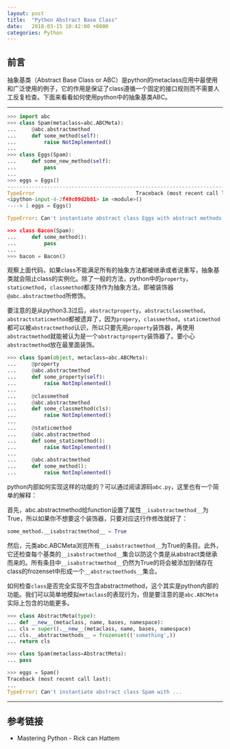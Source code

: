 ```yaml
---
layout: post
title:  "Python Abstract Base Class"
date:   2018-03-15 10:42:00 +0800
categories: Python
---
```


## 前言
抽象基类（Abstract Base Class or ABC）是python的metaclass应用中最使用和广泛使用的例子，它的作用是保证了class遵循一个固定的接口规则而不需要人工反复检查。下面来看看如何使用python中的抽象基类ABC。

---

```python
>>> import abc
>>> class Spam(metaclass=abc.ABCMeta):
...     @abc.abstractmethod
...     def some_method(self):
...         raise NotImplemented()
...
>>> class Eggs(Spam):
...     def some_new_method(self):
...         pass
...
>>> eggs = Eggs()
---------------------------------------------------------------------------
TypeError                                 Traceback (most recent call last)
<ipython-input-4-2f49c09d2b81> in <module>()
----> 1 eggs = Eggs()

TypeError: Can't instantiate abstract class Eggs with abstract methods some_method

>>> class Bacon(Spam):
...     def some_method():
...         pass
...
>>> bacon = Bacon()
```
观察上面代码，如果class不能满足所有的抽象方法都被继承或者说重写，抽象基类就会阻止class的实例化。除了一般的方法，python中的`property`，`staticmethod`，`classmethod`都支持作为抽象方法，即被装饰器`@abc.abstractmethod`所修饰。

要注意的是从python3.3过后，`abstractproperty`，`abstractclassmethod`，`abstractstaticmethod`都被遗弃了，因为`propery`，`classmethod`，`staticmethod`都可以被`abstractmethod`认识，所以只要先用`property`装饰器，再使用`abstractmethod`就能被认为是一个`abstractproperty`装饰器了。要小心`abstractmethod`放在最里面装饰。
```python
>>> class Spam(object, metaclass=abc.ABCMeta):
...     @property
...     @abc.abstractmethod
...     def some_property(self):
...         raise NotImplemented()
...
...     @classmethod
...     @abc.abstractmethod
...     def some_classmethod(cls):
...         raise NotImplemented()
...
...     @staticmethod
...     @abc.abstractmethod
...     def some_staticmethod():
...         raise NotImplemented()
...
...     @abc.abstractmethod
...     def some_method():
...         raise NotImplemented()
```
python内部如何实现这样的功能的？可以通过阅读源码`abc.py`，这里也有一个简单的解释：

首先，abc.abstractmethod给function设置了属性`__isabstractmethod__`为True，所以如果你不想要这个装饰器，只要对应这行作修改就好了：
```python
some_method.__isabstractmethod__ = True
```
然后，元类abc.ABCMeta浏览所有`__isabstractmethod__`为True的条目。此外，它还检查每个基类的`__isabstractmethod__`集合以防这个类是从abstract类继承而来的。所有条目中`__isabstractmethod__`仍然为True的将会被添加到储存在class的frozenset中形成一个`__abstractmethods__`集合。

如何检查`class`是否完全实现不包含abstractmethod，这个其实是python内部的功能。我们可以简单地模拟`metaclass`的表现行为，但是要注意的是`abc.ABCMeta`实际上包含的功能更多。
```python
>>> class AbstractMeta(type):
... def __new__(metaclass, name, bases, namespace):
... cls = super().__new__(metaclass, name, bases, namespace)
... cls.__abstractmethods__ = frozenset(('something',))
... return cls

>>> class Spam(metaclass=AbstractMeta):
... pass

>>> eggs = Spam()
Traceback (most recent call last):
...
TypeError: Can't instantiate abstract class Spam with ...
```
---

## 参考链接
- Mastering Python - Rick can Hattem